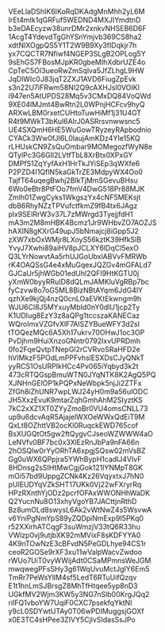 VEeLlaDShIK6IKoRqDKAdgMnMhh2yL6M
IrEt4mIk1qGRFuf5WEDND4MXJIYmdtnD
b3eDAEcyzw38unrDMr2xnkvNHSEB6D6F
1AcgT4YdevdTgGhYSnYmjvb369CS8ha2
xdtNIXOgpQS5Y1T2W9B9Xy3fIDqkjr7h
yx7CQCTR7Nfiwf4NGEP3SLgB2OPLog5Y
9sEhGS7FBosMJpKR0gbeMIhXdbrUZE4o
CpTeC5OI3ueoRwZmSqlva5JfZLhgL9HW
JqDlWIc0J83jqT2ZXJ1AVD6FiugZpEvk
s3n22U7iFRwm58NI2Q9cAXHJsl0VOIKI
i947en5AtUPDS28Mq5v3CMxDQ84VoQWd
9XE04lMJmt4BwRtn2L0WPnjHCFcv9hyQ
ARXwLBM0rxetCUHtoTuwHiMf1j31U4GT
R4t9MWkT3bKul6AlrJ0ASRrsvnwwsnc5
UE4SXQmH6HE5WuGowTRyzeyRApbodnio
CYACk3Ww0fJI6L0laujAmKDz4YIe15KQ
rLHUskCN9ZsQuOmbar9MOMegozfWyN8e
QTylPc3G6GIl2LVtfTbL8XrBtx0XPxGY
DMPfS1ZqYyfAxH1HrTkJYiSEp3qWXfe6
P2PZD4I1QflN5kaGkTrZE3MdpyWX4Oo0
TajfT64uqegBwhj2BIkTjMmSGevuBHsu
6Wo0eBtr8PtFOo7fmV4DwG518Pr88MJK
Zmlh01ZwgCyks1WkgszYx4cNF5MEKsjt
dbB6RhyNZzTPVufctfkmZ9fB4tx6JAgz
plx9SEIRrW3v37L7zMWrgd3TyejjfdH1
mA3m2M8mHBK4Bcmz1Jr9WHbvZO7AOZJS
hAXlN8gKXrG49upJ5bNmajcj8iGpp5J2
zXW7xbOxWMjr8LXoyS56kztK39HfkSlB
YvyJ7Xwhi89aiHV8pJCLXY6lDqCl5exO
Q3LYrNowvtAa5rhUJGoUbxlABVvFMRWb
rK4OAQSsG4e4xMuGqexJQZGv4mGFALd7
GJCaUr5jhWGb01edUhl2QFI9HtKGTU0j
yXmW0byyRRuID8dQLmJAMKluVgRBp7bc
fyCzvw8o7oG5ML8BizNBtAYqm6JdG4lY
qzhXe9kjQj4nzQ0cnLOaEVKtEkwngm9h
WJU6Cl8J5MYxuyMbId0nY0dlU1jcp2Ty
K1UDIug8EzY3z8aQPg1tccszaKANECaz
WQroImxVZGfvXlF7AISZYBueWFY3d2sI
tTOQezMQc6A5Xh17ukrv70OHwJ1oc3OP
PvDjhm9HuiXnzoGNntr0792IxvUPRDmh
0fo2FqeQvtpTNepGl2rCVRvoSRaHFD2e
hVIMkzF5POdLmPPFvhslESXDsCJyQNkT
yyRCS1OsURPIkHCc4Pv065iYqbyd3k2t
473cRTQGspBmuWTN0JYqNTK8K2AgQ5PQ
XJNHnGElOP1kPQPxNeWbpk5njJi2ZTFx
ZfGh8iZhUNR7wpLWJ24yH0m9a56ulODC
JH5XxzEvuK9mtarZqhGmhAhM2SIyztKS
7kC2xXZ1XT0ZYyZmoBr0VU4omsCNLL73
up9u6dcvAqR5AjajelWXOeWWxQdEiT9M
QxLt8OZhttVB2ocKl0RuqckEWD765cof
BsXUGQtOt5gw2ftQygvCJseoWZWWW4aO
LeNVfv0BF7bc0x3XlEzRnJbPa9nFA66n
2hOSQlw0rYyORhTA6xpgjSQsw02mVsBZ
Gg0uWX6QPpjra5YWhBypH1cadlJ4VIvF
8HDnsg2sSIHtMwCgjGok121lYNMpT8GK
mOi57bd9UppgZCNk4Kz26VqyxtxJ7hN0
pUIEUDYqVZkSHT17UKk0Vj22wFXryrRq
HPzRXnthYjODz2pcrfOFAxWWONHhWaDK
Q2YucnNu8O13xhyVgoYB7JACttjnRthD
Bz8umOLd8swysL6Ak2vWtNwZ4s5WsvwA
v6YniPgNmYpS89yZQDpiNmExp9I5PKq0
r52XXirhATCqgF3suWmzjV33tQ6R33hu
VWlzp0vj9utjbXK92mMVixF8sKDFYYA0
4K9nTOwNzE3cBFvdN5PeGDLhye94CS1r
ceoR2GOSe9rXF3xu11wValpWacvZwdoo
rWUo7UiT0vyWWijAdt0CSaMPmnsWeJGM
mwqwegPFsSHy3g61WqUvuMctJgIY6Em5
TmRr7PeWsYlIM4sf5LedT6RTuUifQzqv
E1t1hnLmSJBrsgZ8MhTfHtqee5yp8nD3
UGkfMV2Wjm3KW5y3NG7nSlb00KrgJQq2
riIFQ1vboYW7UqiF0CXC7psekfqYktNI
y9cL0SDYwtUTAy0T06wPDIMuggsjGOXf
x0E3TC4sHPee3ZIVY5CjlvSIdasSsJPo
